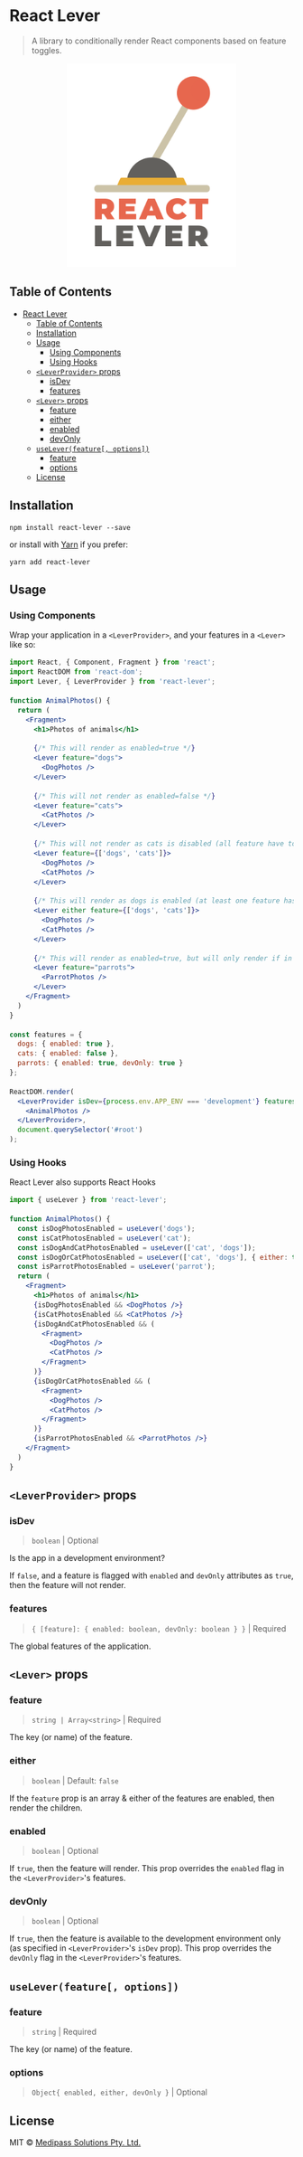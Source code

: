 # React Lever

> A library to conditionally render React components based on feature toggles.

<p align="center"><img src="./react-lever.png" width="300px"></img></p>

## Table of Contents

- [React Lever](#react-lever)
  - [Table of Contents](#table-of-contents)
  - [Installation](#installation)
  - [Usage](#usage)
    - [Using Components](#using-components)
    - [Using Hooks](#using-hooks)
  - [`<LeverProvider>` props](#leverprovider-props)
    - [isDev](#isdev)
    - [features](#features)
  - [`<Lever>` props](#lever-props)
    - [feature](#feature)
    - [either](#either)
    - [enabled](#enabled)
    - [devOnly](#devonly)
  - [`useLever(feature[, options])`](#useleverfeature-options)
    - [feature](#feature-1)
    - [options](#options)
  - [License](#license)

## Installation

```
npm install react-lever --save
```

or install with [Yarn](https://yarnpkg.com) if you prefer:

```
yarn add react-lever
```

## Usage

### Using Components

Wrap your application in a `<LeverProvider>`, and your features in a `<Lever>` like so:

```jsx
import React, { Component, Fragment } from 'react';
import ReactDOM from 'react-dom';
import Lever, { LeverProvider } from 'react-lever';

function AnimalPhotos() {
  return (
    <Fragment>
      <h1>Photos of animals</h1>

      {/* This will render as enabled=true */}
      <Lever feature="dogs">
        <DogPhotos />
      </Lever>

      {/* This will not render as enabled=false */}
      <Lever feature="cats">
        <CatPhotos />
      </Lever>

      {/* This will not render as cats is disabled (all feature have to be enabled) */}
      <Lever feature={['dogs', 'cats']}>
        <DogPhotos />
        <CatPhotos />
      </Lever>

      {/* This will render as dogs is enabled (at least one feature has to be enabled) */}
      <Lever either feature={['dogs', 'cats']}>
        <DogPhotos />
        <CatPhotos />
      </Lever>

      {/* This will render as enabled=true, but will only render if in a development environment as devOnly=true. */}
      <Lever feature="parrots">
        <ParrotPhotos />
      </Lever>
    </Fragment>
  )
}

const features = {
  dogs: { enabled: true },
  cats: { enabled: false },
  parrots: { enabled: true, devOnly: true }
};

ReactDOM.render(
  <LeverProvider isDev={process.env.APP_ENV === 'development'} features={features}>
    <AnimalPhotos />
  </LeverProvider>,
  document.querySelector('#root')
);
```

### Using Hooks

React Lever also supports React Hooks

```jsx
import { useLever } from 'react-lever';

function AnimalPhotos() {
  const isDogPhotosEnabled = useLever('dogs');
  const isCatPhotosEnabled = useLever('cat');
  const isDogAndCatPhotosEnabled = useLever(['cat', 'dogs']);
  const isDogOrCatPhotosEnabled = useLever(['cat', 'dogs'], { either: true });
  const isParrotPhotosEnabled = useLever('parrot');
  return (
    <Fragment>
      <h1>Photos of animals</h1>
      {isDogPhotosEnabled && <DogPhotos />}
      {isCatPhotosEnabled && <CatPhotos />}
      {isDogAndCatPhotosEnabled && (
        <Fragment>
          <DogPhotos />
          <CatPhotos />
        </Fragment>
      )}
      {isDogOrCatPhotosEnabled && (
        <Fragment>
          <DogPhotos />
          <CatPhotos />
        </Fragment>
      )}
      {isParrotPhotosEnabled && <ParrotPhotos />}
    </Fragment>
  )
}
```

## `<LeverProvider>` props

### isDev

> `boolean` | Optional

Is the app in a development environment?

If `false`, and a feature is flagged with `enabled` and `devOnly` attributes as `true`, then the feature will not render.

### features

> `{ [feature]: { enabled: boolean, devOnly: boolean } }` | Required

The global features of the application.

## `<Lever>` props

### feature

> `string | Array<string>` | Required

The key (or name) of the feature.

### either

> `boolean` | Default: `false`

If the `feature` prop is an array & either of the features are enabled, then render the children.

### enabled

> `boolean` | Optional

If `true`, then the feature will render. This prop overrides the `enabled` flag in the `<LeverProvider>`'s features.

### devOnly

> `boolean` | Optional

If `true`, then the feature is available to the development environment only (as specified in `<LeverProvider>`'s `isDev` prop). This prop overrides the `devOnly` flag in the `<LeverProvider>`'s features.

## `useLever(feature[, options])`

### feature

> `string` | Required

The key (or name) of the feature.

### options

> `Object{ enabled, either, devOnly }` | Optional

## License

MIT © [Medipass Solutions Pty. Ltd.](https://github.com/medipass)

